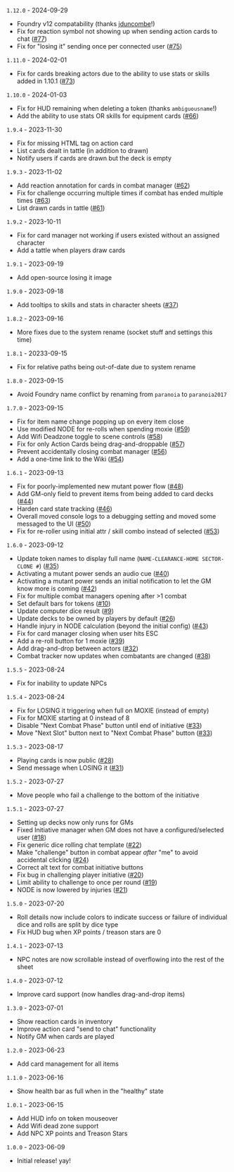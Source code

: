 `1.12.0` - 2024-09-29
* Foundry v12 compatability (thanks [jduncombe](https://github.com/jduncombe)!)
* Fix for reaction symbol not showing up when sending action cards to chat ([#77](https://github.com/wrycu/paranoia2017/issues/77))
* Fix for "losing it" sending once per connected user ([#75](https://github.com/wrycu/paranoia2017/issues/75))

`1.11.0` - 2024-02-01
* Fix for cards breaking actors due to the ability to use stats or skills added in 1.10.1 ([#73](https://github.com/wrycu/paranoia2017/issues/73))

`1.10.0` - 2024-01-03
* Fix for HUD remaining when deleting a token (thanks `ambiguousname`!)
* Add the ability to use stats OR skills for equipment cards ([#66](https://github.com/wrycu/paranoia2017/issues/66))

`1.9.4` - 2023-11-30
* Fix for missing HTML tag on action card
* List cards dealt in tattle (in addition to drawn)
* Notify users if cards are drawn but the deck is empty

`1.9.3` - 2023-11-02
* Add reaction annotation for cards in combat manager ([#62](https://github.com/wrycu/paranoia2017/issues/62))
* Fix for challenge occurring multiple times if combat has ended multiple times ([#63](https://github.com/wrycu/paranoia2017/issues/63))
* List drawn cards in tattle ([#61](https://github.com/wrycu/paranoia2017/issues/61))

`1.9.2` - 2023-10-11
* Fix for card manager not working if users existed without an assigned character
* Add a tattle when players draw cards

`1.9.1` - 2023-09-19
* Add open-source losing it image

`1.9.0` - 2023-09-18
* Add tooltips to skills and stats in character sheets ([#37](https://github.com/wrycu/paranoia2017/issues/37))

`1.8.2` - 2023-09-16
* More fixes due to the system rename (socket stuff and settings this time)

`1.8.1` - 20233-09-15
* Fix for relative paths being out-of-date due to system rename

`1.8.0` - 2023-09-15
* Avoid Foundry name conflict by renaming from `paranoia` to `paranoia2017`

`1.7.0` - 2023-09-15
* Fix for item name change popping up on every item close
* Use modified NODE for re-rolls when spending moxie ([#59](https://github.com/wrycu/paranoia2017/issues/59))
* Add Wifi Deadzone toggle to scene controls ([#58](https://github.com/wrycu/paranoia2017/issues/58))
* Fix for only Action Cards being drag-and-droppable ([#57](https://github.com/wrycu/paranoia2017/issues/57))
* Prevent accidentally closing combat manager ([#56](https://github.com/wrycu/paranoia2017/issues/56))
* Add a one-time link to the Wiki ([#54](https://github.com/wrycu/paranoia2017/issues/54))

`1.6.1` - 2023-09-13
* Fix for poorly-implemented new mutant power flow ([#48](https://github.com/wrycu/paranoia2017/issues/48)) 
* Add GM-only field to prevent items from being added to card decks ([#44](https://github.com/wrycu/paranoia2017/issues/44))
* Harden card state tracking ([#46](https://github.com/wrycu/paranoia2017/issues/46))
* Overall moved console logs to a debugging setting and moved some messaged to the UI ([#50](https://github.com/wrycu/paranoia2017/issues/50))
* Fix for re-roller using initial attr / skill combo instead of selected ([#53](https://github.com/wrycu/paranoia2017/issues/53))

`1.6.0` - 2023-09-12
* Update token names to display full name (`NAME-CLEARANCE-HOME SECTOR-CLONE #`) ([#35](https://github.com/wrycu/paranoia2017/issues/35))
* Activating a mutant power sends an audio cue ([#40](https://github.com/wrycu/paranoia2017/issues/40))
* Activating a mutant power sends an initial notification to let the GM know more is coming ([#42](https://github.com/wrycu/paranoia2017/issues/42))
* Fix for multiple combat managers opening after >1 combat
* Set default bars for tokens ([#10](https://github.com/wrycu/paranoia2017/issues/10))
* Update computer dice result ([#9](https://github.com/wrycu/paranoia2017/issues/9))
* Update decks to be owned by players by default ([#26](https://github.com/wrycu/paranoia2017/issues/26))
* Handle injury in NODE calculation (beyond the initial config) ([#43](https://github.com/wrycu/paranoia2017/issues/43))
* Fix for card manager closing when user hits ESC
* Add a re-roll button for 1 moxie ([#39](https://github.com/wrycu/paranoia2017/issues/39))
* Add drag-and-drop between actors ([#32](https://github.com/wrycu/paranoia2017/issues/32))
* Combat tracker now updates when combatants are changed ([#38](https://github.com/wrycu/paranoia2017/issues/38))

`1.5.5` - 2023-08-24
* Fix for inability to update NPCs

`1.5.4` - 2023-08-24
* Fix for LOSING it triggering when full on MOXIE (instead of empty)
* Fix for MOXIE starting at 0 instead of 8
* Disable "Next Combat Phase" button until end of initiative ([#33](https://github.com/wrycu/paranoia2017/issues/33))
* Move "Next Slot" button next to "Next Combat Phase" button ([#33](https://github.com/wrycu/paranoia2017/issues/33))

`1.5.3` - 2023-08-17
* Playing cards is now public ([#28](https://github.com/wrycu/paranoia2017/issues/28))
* Send message when LOSING it ([#31](https://github.com/wrycu/paranoia2017/issues/31))

`1.5.2` - 2023-07-27
* Move people who fail a challenge to the bottom of the initiative

`1.5.1` - 2023-07-27
* Setting up decks now only runs for GMs
* Fixed Initiative manager when GM does not have a configured/selected user ([#18](https://github.com/wrycu/paranoia2017/issues/18))
* Fix generic dice rolling chat template ([#22](https://github.com/wrycu/paranoia2017/issues/22))
* Make "challenge" button in combat appear _after_ "me" to avoid accidental clicking ([#24](https://github.com/wrycu/paranoia2017/issues/24))
* Correct alt text for combat initiative buttons
* Fix bug in challenging player initiative ([#20](https://github.com/wrycu/paranoia2017/issues/20))
* Limit ability to challenge to once per round ([#19](https://github.com/wrycu/paranoia2017/issues/19))
* NODE is now lowered by injuries ([#21](https://github.com/wrycu/paranoia2017/issues/21))

`1.5.0` - 2023-07-20
* Roll details now include colors to indicate success or failure of individual dice and rolls are split by dice type
* Fix HUD bug when XP points / treason stars are 0

`1.4.1` - 2023-07-13
* NPC notes are now scrollable instead of overflowing into the rest of the sheet

`1.4.0` - 2023-07-12
* Improve card support (now handles drag-and-drop items)

`1.3.0` - 2023-07-01
* Show reaction cards in inventory
* Improve action card "send to chat" functionality
* Notify GM when cards are played

`1.2.0` - 2023-06-23
* Add card management for all items 

`1.1.0` - 2023-06-16
* Show health bar as full when in the "healthy" state

`1.0.1` - 2023-06-15
* Add HUD info on token mouseover
* Add Wifi dead zone support
* Add NPC XP points and Treason Stars

`1.0.0` - 2023-06-09
* Initial release! yay!
